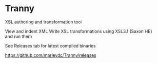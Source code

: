 # Tranny
XSL authoring and transformation tool

View and indent XML
Write XSL transformations using XSL3.1 (Saxon HE) and run them

See Releases tab for latest compiled binaries

https://github.com/marleydc/Tranny/releases
